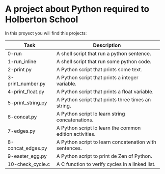 # A project about Python required to Holberton School
In this proyect you will find this projects:

| Task | Description |
| ---- | ----------- |
| 0-run | A shell script that run a python sentence. |
| 1-run_inline | A shell script that run some python code. |
| 2-print.py | A Python script that prints some text. |
| 3-print_number.py | A Python script that prints a integer variable.  |
| 4-print_float.py | A Python script that prints a float variable. |
| 5-print_string.py | A Python script that prints three times an string. |
| 6-concat.py | A Python script lo learn string concatenations. |
| 7-edges.py | A Python script lo learn the common edition activities. |
| 8-concat_edges.py | A Python script to learn concatenation with sentences. |
| 9-easter_egg.py | A Python script to print de Zen of Python. |
| 10-check_cycle.c | A C function to verify cycles in a linked list. |
